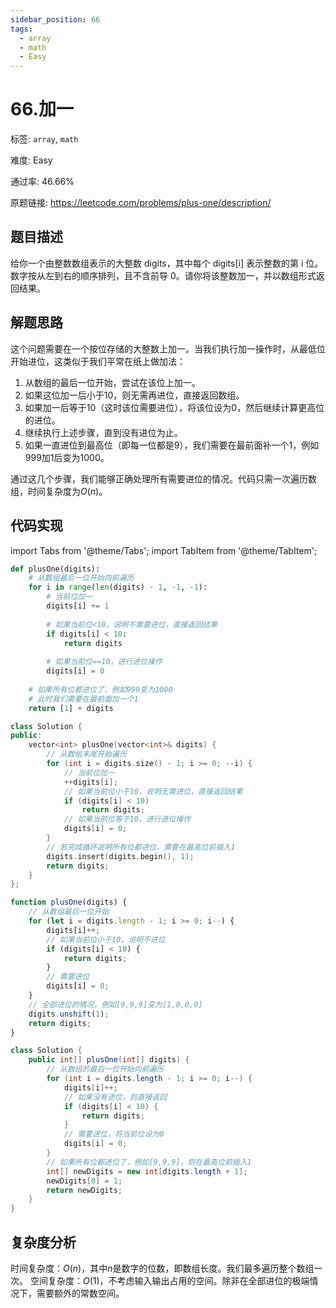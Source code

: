 ```yaml
---
sidebar_position: 66
tags:
  - array
  - math
  - Easy
---
```


# 66.加一

标签: `array`, `math`

难度: Easy

通过率: 46.66%

原题链接: https://leetcode.com/problems/plus-one/description/

## 题目描述
给你一个由整数数组表示的大整数 digits，其中每个 digits[i] 表示整数的第 i 位。数字按从左到右的顺序排列，且不含前导 0。请你将该整数加一，并以数组形式返回结果。

## 解题思路
这个问题需要在一个按位存储的大整数上加一。当我们执行加一操作时，从最低位开始进位，这类似于我们平常在纸上做加法：

1. 从数组的最后一位开始，尝试在该位上加一。
2. 如果这位加一后小于10，则无需再进位，直接返回数组。
3. 如果加一后等于10（这时该位需要进位），将该位设为0，然后继续计算更高位的进位。
4. 继续执行上述步骤，直到没有进位为止。
5. 如果一直进位到最高位（即每一位都是9），我们需要在最前面补一个1，例如999加1后变为1000。

通过这几个步骤，我们能够正确处理所有需要进位的情况。代码只需一次遍历数组，时间复杂度为$O(n)$。

## 代码实现
import Tabs from '@theme/Tabs';
import TabItem from '@theme/TabItem';

<Tabs>
<TabItem value="python" label="Python">

```python
def plusOne(digits):
    # 从数组最后一位开始向前遍历
    for i in range(len(digits) - 1, -1, -1):
        # 当前位加一
        digits[i] += 1
        
        # 如果当前位<10，说明不需要进位，直接返回结果
        if digits[i] < 10:
            return digits
        
        # 如果当前位==10，进行进位操作
        digits[i] = 0
    
    # 如果所有位都进位了，例如999变为1000
    # 此时我们需要在最前面加一个1
    return [1] + digits

```

</TabItem>
<TabItem value="cpp" label="C++">

```cpp
class Solution {
public:
    vector<int> plusOne(vector<int>& digits) {
        // 从数组末尾开始遍历
        for (int i = digits.size() - 1; i >= 0; --i) {
            // 当前位加一
            ++digits[i];
            // 如果当前位小于10，说明无需进位，直接返回结果
            if (digits[i] < 10)
                return digits;
            // 如果当前位等于10，进行进位操作
            digits[i] = 0;
        }
        // 若完成循环说明所有位都进位，需要在最高位前插入1
        digits.insert(digits.begin(), 1);
        return digits;
    }
};

```

</TabItem>
<TabItem value="javascript" label="JavaScript">

```javascript
function plusOne(digits) {
    // 从数组最后一位开始
    for (let i = digits.length - 1; i >= 0; i--) {
        digits[i]++;
        // 如果当前位小于10，说明不进位
        if (digits[i] < 10) {
            return digits;
        }
        // 需要进位
        digits[i] = 0;
    }
    // 全部进位的情况，例如[9,9,9]变为[1,0,0,0]
    digits.unshift(1);
    return digits;
}

```

</TabItem>
<TabItem value="java" label="Java">

```java
class Solution {
    public int[] plusOne(int[] digits) {
        // 从数组的最后一位开始向前遍历
        for (int i = digits.length - 1; i >= 0; i--) {
            digits[i]++;
            // 如果没有进位，则直接返回
            if (digits[i] < 10) {
                return digits;
            }
            // 需要进位，将当前位设为0
            digits[i] = 0;
        }
        // 如果所有位都进位了，例如[9,9,9]，则在最高位前插入1
        int[] newDigits = new int[digits.length + 1];
        newDigits[0] = 1;
        return newDigits;
    }
}

```

</TabItem>
</Tabs>

## 复杂度分析
时间复杂度：$O(n)$，其中$n$是数字的位数，即数组长度。我们最多遍历整个数组一次。
空间复杂度：$O(1)$，不考虑输入输出占用的空间。除非在全部进位的极端情况下，需要额外的常数空间。
